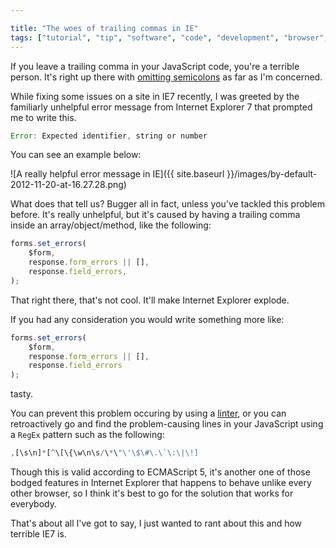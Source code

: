 ```yaml
---

title: "The woes of trailing commas in IE"
tags: ["tutorial", "tip", "software", "code", "development", "browser", "javascript"]
---
```

If you leave a trailing comma in your JavaScript code, you're a terrible person. It's right up there with [omitting semicolons](https://github.com/twitter/bootstrap/issues/3057) as far as I'm concerned.

<!-- more -->

While fixing some issues on a site in IE7 recently, I was greeted by the familiarly unhelpful error message from Internet Explorer 7 that prompted me to write this.

```javascript
Error: Expected identifier, string or number
```

You can see an example below:

![A really helpful error message in IE]({{ site.baseurl }}/images/by-default-2012-11-20-at-16.27.28.png)

What does that tell us? Bugger all in fact, unless you've tackled this problem before. It's really unhelpful, but it's caused by having a trailing comma inside an array/object/method, like the following:

```javascript
forms.set_errors(
    $form,
    response.form_errors || [],
    response.field_errors,
);
```

That right there, that's not cool. It'll make Internet Explorer explode.

If you had any consideration you would write something more like:

```javascript
forms.set_errors(
    $form,
    response.form_errors || [],
    response.field_errors
);
```

tasty.

You can prevent this problem occuring by using a [linter](http://www.jslint.com/), or you can retroactively go and find the problem-causing lines in your JavaScript using a `RegEx` pattern such as the following:

```javascript
,[\s\n]*[^\[\{\w\n\s/\*\"\'\$\#\.\`\:\|\!]
```

Though this is valid according to ECMAScript 5, it's another one of those bodged features in Internet Explorer that happens to behave unlike every other browser, so I think it's best to go for the solution that works for everybody.

That's about all I've got to say, I just wanted to rant about this and how terrible IE7 is.

